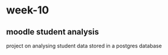 # week-10
## moodle student analysis
project on analysing student data stored in a postgres database
